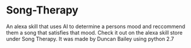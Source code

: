 # Song-Therapy
An alexa skill that uses AI to determine a persons mood and reccommend them a song that satisfies that mood.
Check it out on the alexa skill store under Song Therapy.
It was made by Duncan Bailey using python 2.7
